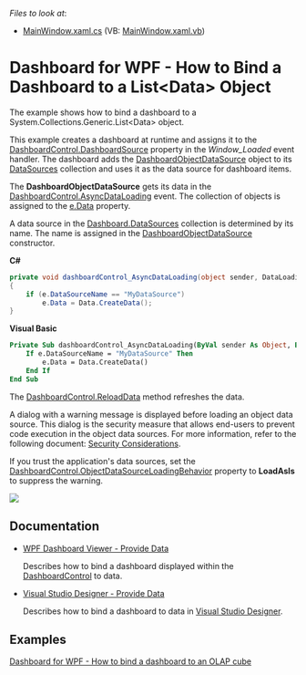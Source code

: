 <!-- default file list -->
*Files to look at*:

* [MainWindow.xaml.cs](./CS/WpfDashboard_ObjectDataSource/MainWindow.xaml.cs) (VB: [MainWindow.xaml.vb](./VB/WpfDashboard_ObjectDataSource/MainWindow.xaml.vb))
<!-- default file list end -->

# Dashboard for WPF - How to Bind a Dashboard to a List&lt;Data&gt; Object

The example shows how to bind a dashboard to a System.Collections.Generic.List&lt;Data&gt; object.

This example creates a dashboard at runtime and assigns it to the [DashboardControl.DashboardSource](https://docs.devexpress.com/Dashboard/DevExpress.DashboardWpf.DashboardControl.DashboardSource) property in the _Window_Loaded_ event handler. The dashboard adds the [DashboardObjectDataSource](https://docs.devexpress.com/Dashboard/DevExpress.DashboardCommon.DashboardObjectDataSource) object to its [DataSources](https://docs.devexpress.com/Dashboard/DevExpress.DashboardCommon.Dashboard.DataSources) collection and uses it as the data source for dashboard items.

The **DashboardObjectDataSource** gets its data in the [DashboardControl.AsyncDataLoading](https://docs.devexpress.com/Dashboard/DevExpress.DashboardWpf.DashboardControl.AsyncDataLoading) event. The collection of objects is assigned to the [e.Data](https://docs.devexpress.com/Dashboard/DevExpress.DashboardCommon.DataLoadingEventArgs.Data) property.

A data source in the [Dashboard.DataSources](https://docs.devexpress.com/Dashboard/DevExpress.DashboardCommon.Dashboard.DataSources) collection is determined by its name. The name is assigned in the [DashboardObjectDataSource](https://docs.devexpress.com/Dashboard/DevExpress.DashboardCommon.DashboardObjectDataSource) constructor.

**C#**

```cs
private void dashboardControl_AsyncDataLoading(object sender, DataLoadingEventArgs e)
{
    if (e.DataSourceName == "MyDataSource")
        e.Data = Data.CreateData();
}
```

**Visual Basic**

```vb
Private Sub dashboardControl_AsyncDataLoading(ByVal sender As Object, ByVal e As DataLoadingEventArgs)
    If e.DataSourceName = "MyDataSource" Then
        e.Data = Data.CreateData()
    End If
End Sub
```

The [DashboardControl.ReloadData](https://docs.devexpress.com/Dashboard/DevExpress.DashboardWpf.DashboardControl.ReloadData) method refreshes the data.

A dialog with a warning message is displayed before loading an object data source. This dialog is the security measure that allows end-users to prevent code execution in the object data sources. For more information, refer to the following document: [Security Considerations](https://docs.devexpress.com/Dashboard/400069/wpf-viewer/security-considerations).

If you trust the application's data sources, set the [DashboardControl.ObjectDataSourceLoadingBehavior](https://docs.devexpress.com/Dashboard/DevExpress.DashboardWpf.DashboardControl.ObjectDataSourceLoadingBehavior) property to **LoadAsIs** to suppress the warning.

![](images/wpf-dashboard-how-to-bind-to-object-list.png)


## Documentation

- [WPF Dashboard Viewer - Provide Data](https://docs.devexpress.com/Dashboard/119901/wpf-viewer/providing-data)

    Describes how to bind a dashboard displayed within the [DashboardControl](https://docs.devexpress.com/Dashboard/DevExpress.DashboardWpf.DashboardControl) to data.
- [Visual Studio Designer - Provide Data](https://docs.devexpress.com/Dashboard/18295/wpf-viewer/create-dashboards-in-the-visual-studio-designer/provide-data)

    Describes how to bind a dashboard to data in [Visual Studio Designer](https://docs.devexpress.com/Dashboard/17519/wpf-viewer/create-dashboards-in-the-visual-studio-designer).
    
## Examples
[Dashboard for WPF - How to bind a dashboard to an OLAP cube](https://github.com/DevExpress-Examples/wpf-dashboard-olap-data-provider)
